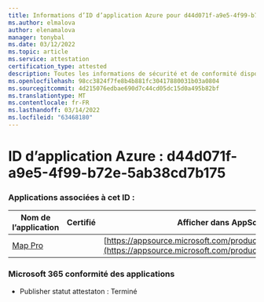 ```yaml
---
title: Informations d’ID d’application Azure pour d44d071f-a9e5-4f99-b72e-5ab38cd7b175
ms.author: elmalova
author: elenamalova
manager: tonybal
ms.date: 03/12/2022
ms.topic: article
ms.service: attestation
certification_type: attested
description: Toutes les informations de sécurité et de conformité disponibles pour d44d071f-a9e5-4f99-b72e-5ab38cd7b175.
ms.openlocfilehash: 98cc3824f7fe8b4b881fc30417880031b03a0804
ms.sourcegitcommit: 4d215076edbae690d7c44cd05dc15d0a495b82bf
ms.translationtype: MT
ms.contentlocale: fr-FR
ms.lasthandoff: 03/14/2022
ms.locfileid: "63468180"
---
```

# <a name="azure-app-id-d44d071f-a9e5-4f99-b72e-5ab38cd7b175"></a>ID d’application Azure : d44d071f-a9e5-4f99-b72e-5ab38cd7b175


### <a name="apps-associated-with-this-id"></a>Applications associées à cet ID :
| **Nom de l’application** | **Certifié** | **Afficher dans AppSource** |
|--------------|---------------|-----------------------|
| [Map Pro](../forward/WA200003434) |  | [https://appsource.microsoft.com/product/office/WA200003434](https://appsource.microsoft.com/product/office/WA200003434) |

### <a name="microsoft-365-app-compliance-status"></a>Microsoft 365 conformité des applications
- Publisher statut attestaton : Terminé
